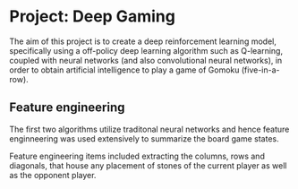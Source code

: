 # Project: Deep Gaming

The aim of this project is to create a deep reinforcement learning model, specifically using a off-policy deep learning algorithm such as Q-learning, coupled with neural networks (and also convolutional neural networks), in order to obtain artificial intelligence to play a game of Gomoku (five-in-a-row).


## Feature engineering
The first two algorithms utilize traditonal neural networks and hence feature enginneering was used extensively to summarize the board game states.

Feature engineering items included extracting the columns, rows and diagonals, that house any placement of stones of the current player as well as the opponent player. 
